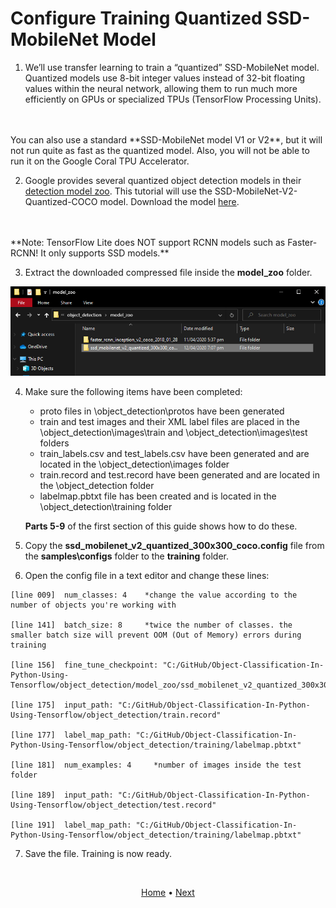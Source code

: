 # Configure Training Quantized SSD-MobileNet Model

1. We’ll use transfer learning to train a “quantized” SSD-MobileNet model. Quantized models use 8-bit integer values instead of 32-bit floating values within the neural network, allowing them to run much more efficiently on GPUs or specialized TPUs (TensorFlow Processing Units).
<br>
<br>
You can also use a standard **SSD-MobileNet model V1 or V2**, but it will not run quite as fast as the quantized model. Also, you will not be able to run it on the Google Coral TPU Accelerator.

2. Google provides several quantized object detection models in their [detection model zoo](https://github.com/tensorflow/models/blob/master/research/object_detection/g3doc/detection_model_zoo.md). This tutorial will use the SSD-MobileNet-V2-Quantized-COCO model. Download the model [here](http://download.tensorflow.org/models/object_detection/ssd_mobilenet_v2_quantized_300x300_coco_2019_01_03.tar.gz).
<br>
<br>
**Note: TensorFlow Lite does NOT support RCNN models such as Faster-RCNN! It only supports SSD models.**

3. Extract the downloaded compressed file inside the **model_zoo** folder.

<p align="center">
    <img src="..\images\extract-ssd-mobilenet-quantized.png">
<p>

4. Make sure the following items have been completed:

    + proto files in \object_detection\protos have been generated
    + train and test images and their XML label files are placed in the \object_detection\images\train and \object_detection\images\test folders
    + train_labels.csv and test_labels.csv have been generated and are located in the \object_detection\images folder
    + train.record and test.record have been generated and are located in the \object_detection folder
    + labelmap.pbtxt file has been created and is located in the \object_detection\training folder

    **Parts 5-9** of the first section of this guide shows how to do these.

5. Copy the **ssd_mobilenet_v2_quantized_300x300_coco.config** file from the **samples\configs** folder to the **training** folder. 

6. Open the config file in a text editor and change these lines:
```
[line 009]  num_classes: 4    *change the value according to the number of objects you're working with

[line 141]  batch_size: 8     *twice the number of classes. the smaller batch size will prevent OOM (Out of Memory) errors during training

[line 156]  fine_tune_checkpoint: "C:/GitHub/Object-Classification-In-Python-Using-Tensorflow/object_detection/model_zoo/ssd_mobilenet_v2_quantized_300x300_coco_2019_01_03/model.ckpt"

[line 175]  input_path: "C:/GitHub/Object-Classification-In-Python-Using-Tensorflow/object_detection/train.record"

[line 177]  label_map_path: "C:/GitHub/Object-Classification-In-Python-Using-Tensorflow/object_detection/training/labelmap.pbtxt"

[line 181]  num_examples: 4     *number of images inside the test folder

[line 189]  input_path: "C:/GitHub/Object-Classification-In-Python-Using-Tensorflow/object_detection/test.record"

[line 191]  label_map_path: "C:/GitHub/Object-Classification-In-Python-Using-Tensorflow/object_detection/training/labelmap.pbtxt"
```

7. Save the file. Training is now ready.

<br>
<p align="center">
  <a href="https://github.com/JeiEmDSea/Object-Classification-In-Python-Using-Tensorflow">Home</a>
  <span>•</span>
  <a href="https://github.com/JeiEmDSea/Object-Classification-In-Python-Using-Tensorflow/blob/master/documentation/tflite_for_raspi/run_the_training.md">Next</a>
</p>